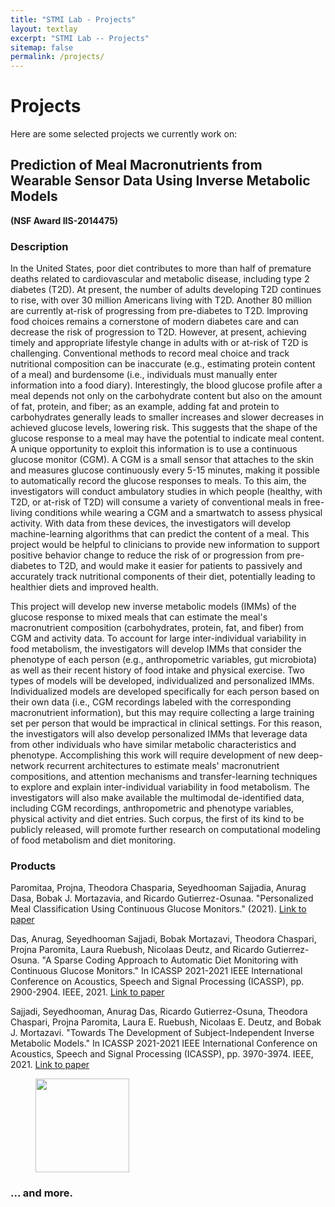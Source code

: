 ```yaml
---
title: "STMI Lab - Projects"
layout: textlay
excerpt: "STMI Lab -- Projects"
sitemap: false
permalink: /projects/
---
```


# Projects #

<!-- Our overarching goal is to explore and understand new quantum states of electronic matter on the atomic scale. To do so, we use and develop novel spectroscopic-imaging scanning tunneling microscopy (SI-STM) tools to visualize the relevant quantum mechanical degrees of freedom.

Our goal is to build instruments and develop techniques that enable us to address the questions we find most interesting. This is possible thanks also to Milan's broad background with different research themes and technologies: he learned his trade in [Seamus Davis’ SI-STM lab](http://davisgroup.lassp.cornell.edu/) and with [Felix Baumberger](http://dpmc.unige.ch/gr_baumberger/index.html), and later moved as an [ETH fellow](http://www.ethfellows.ethz.ch/) to [Andreas Wallraff’s qudev lab](http://www.qudev.ethz.ch/) where he investigated coupled cavity arrays in circuit QED. We further have group members with different background and interests, working together on physics and instrumentation. -->

Here are some selected projects we currently work on:

## Prediction of Meal Macronutrients from Wearable Sensor Data Using Inverse Metabolic Models ##

**(NSF Award IIS-2014475)**

### Description ###

In the United States, poor diet contributes to more than half of premature deaths related to cardiovascular and metabolic disease, including type 2 diabetes (T2D). At present, the number of adults developing T2D continues to rise, with over 30 million Americans living with T2D. Another 80 million are currently at-risk of progressing from pre-diabetes to T2D. Improving food choices remains a cornerstone of modern diabetes care and can decrease the risk of progression to T2D. However, at present, achieving timely and appropriate lifestyle change in adults with or at-risk of T2D is challenging. Conventional methods to record meal choice and track nutritional composition can be inaccurate (e.g., estimating protein content of a meal) and burdensome (i.e., individuals must manually enter information into a food diary). Interestingly, the blood glucose profile after a meal depends not only on the carbohydrate content but also on the amount of fat, protein, and fiber; as an example, adding fat and protein to carbohydrates generally leads to smaller increases and slower decreases in achieved glucose levels, lowering risk. This suggests that the shape of the glucose response to a meal may have the potential to indicate meal content. A unique opportunity to exploit this information is to use a continuous glucose monitor (CGM). A CGM is a small sensor that attaches to the skin and measures glucose continuously every 5-15 minutes, making it possible to automatically record the glucose responses to meals. To this aim, the investigators will conduct ambulatory studies in which people (healthy, with T2D, or at-risk of T2D) will consume a variety of conventional meals in free-living conditions while wearing a CGM and a smartwatch to assess physical activity. With data from these devices, the investigators will develop machine-learning algorithms that can predict the content of a meal. This project would be helpful to clinicians to provide new information to support positive behavior change to reduce the risk of or progression from pre-diabetes to T2D, and would make it easier for patients to passively and accurately track nutritional components of their diet, potentially leading to healthier diets and improved health.

This project will develop new inverse metabolic models (IMMs) of the glucose response to mixed meals that can estimate the meal's macronutrient composition (carbohydrates, protein, fat, and fiber) from CGM and activity data. To account for large inter-individual variability in food metabolism, the investigators will develop IMMs that consider the phenotype of each person (e.g., anthropometric variables, gut microbiota) as well as their recent history of food intake and physical exercise. Two types of models will be developed, individualized and personalized IMMs. Individualized models are developed specifically for each person based on their own data (i.e., CGM recordings labeled with the corresponding macronutrient information), but this may require collecting a large training set per person that would be impractical in clinical settings. For this reason, the investigators will also develop personalized IMMs that leverage data from other individuals who have similar metabolic characteristics and phenotype. Accomplishing this work will require development of new deep-network recurrent architectures to estimate meals' macronutrient compositions, and attention mechanisms and transfer-learning techniques to explore and explain inter-individual variability in food metabolism. The investigators will also make available the multimodal de-identified data, including CGM recordings, anthropometric and phenotype variables, physical activity and diet entries. Such corpus, the first of its kind to be publicly released, will promote further research on computational modeling of food metabolism and diet monitoring.

### Products ###
<!-- using Chicago reference style from google scholar -->
Paromitaa, Projna, Theodora Chasparia, Seyedhooman Sajjadia, Anurag Dasa, Bobak J. Mortazavia, and Ricardo Gutierrez-Osunaa. "Personalized Meal Classification Using Continuous Glucose Monitors." (2021). [Link to paper](http://ceur-ws.org/Vol-2903/IUI21WS-HEALTHI-10.pdf)

Das, Anurag, Seyedhooman Sajjadi, Bobak Mortazavi, Theodora Chaspari, Projna Paromita, Laura Ruebush, Nicolaas Deutz, and Ricardo Gutierrez-Osuna. "A Sparse Coding Approach to Automatic Diet Monitoring with Continuous Glucose Monitors." In ICASSP 2021-2021 IEEE International Conference on Acoustics, Speech and Signal Processing (ICASSP), pp. 2900-2904. IEEE, 2021. [Link to paper](https://ieeexplore.ieee.org/abstract/document/9414452)

Sajjadi, Seyedhooman, Anurag Das, Ricardo Gutierrez-Osuna, Theodora Chaspari, Projna Paromita, Laura E. Ruebush, Nicolaas E. Deutz, and Bobak J. Mortazavi. "Towards The Development of Subject-Independent Inverse Metabolic Models." In ICASSP 2021-2021 IEEE International Conference on Acoustics, Speech and Signal Processing (ICASSP), pp. 3970-3974. IEEE, 2021. [Link to paper](https://ieeexplore.ieee.org/abstract/document/9413829)

<figure class="fourth">
  <img src="{{ site.url }}{{ site.baseurl }}/images/logopic/Logo_NSF.png" style="width: 150px">
</figure>
<!-- ![NSF logo here]({{ site.url }}{{ site.baseurl }}/images/logopic/Logo_NSF.png){width=150px} -->
<!-- end of Project -->

<!--
**Scanning tunneling noise spectroscopy (STNS).** We have developed a novel cryogenic MHz amplifier that allows us to measure not only the average tunneling current, but also its fluctuation! This has many applications: one can detect the fluctuations of the electronic states, peculiar tunneling processes, and shot noise. We have used this instrument to discover charge trapping in the insulating layer of the cuprates, connected to the c-axis mystery, and to measure the doubling of the charge due to Andreev processes to the superfluid in a lead sample.


**Mott physics and high-temperature superconductivity.** Questions of interest include: (i), How does the Mott state collapse upon doping and how is this related to the complex phase diagram of high-temperature superconductors? (ii), What is the strange metal phase seen in correlated electron systems? Is this an exotic long-range entangled state? What is the mechanism of dissipation in that state? (iii), Why is the transition temperature in high-temperature superconductors so high? We have worked on iridates, rhodates, and cuprates.

**Nanofabricated "Smart Tips"**.
![]({{ site.url }}{{ site.baseurl }}/images/respic/SmartTip.png){: style="width: 250px; float: left; margin: 0px  10px"}
One of the  projects back from my job-proposal is to develop nanofabricated STM tips. The idea behind these “smart tips” is to use the technologies that were developed over decades in nanofabrication and make them available for scanning probe by using a nano-device instead of the traditional STM tungsten tip. One gains the flexibility of using different functionalities that are known from the fields of nanofabrication and mesoscopic physics. We are collaborating with the group Simon Groeblacher at TU Delft to realize this concept, benefitting from their unparalleled micro/nano fabrication know how.  A prototype of a smart tip is shown to the left. See publications in Microsyst Nanoeng, Nanotechnology, and PRB.

**Josephson STM.** Josephson STM has the ability to gain insight into spatial variations of the order parameter, or superfluid density. We have managed to, for the first time, use JSTM with atomic resolution on a quantum material.
We have used atomic-resolution Josephson scanning tunneling microscopy to reveal a strongly inhomogeneous superfluid in the iron-based superconductor FeTe0.55Se0.45. The results and their implications are published in Nature.

We also detected and investigated a quite particular YSR state in the same material.

**Ultra-stable SI-STM instrument.**  ![]({{ site.url }}{{ site.baseurl }}/images/respic/STMHead.png){: style="width: 250px; float: right; margin: 0px 10px"}
For SI-STM, having the most stable STM head is key. We have used finite element simulations, good choices in material science, and craftsmanship to build the most stable STM head in the world, to our knowledge. See publication in RSI.


**Strange Metals.** The strange metal phase might be the most mysterious phase of high-temperature superconductors. Here, the electrical resistivity grows linearly with temperature T in large areas of the phase diagram, with a mean free path that diminishes to a fraction of the interatomic distance. T-linear resistivity is often associated with quantum critical points and marginal-Fermi-liquid physics. In strange metals, the mystery seems to go even further: we deal with something that looks like a quantum critical phase over an extended range of the phase diagram instead of cumulating in a point. There exists no consistent theory for strange metals, leading to more adventurous new approaches including the holographic theories that use insights from gravity to explain strange metals (a recent textbook on this was written by our colleagues at Leiden University, Schalm and Zaanen).
We are part of the 'Strange Metal consortium NL' that includes the groups of Hussey, Golden, van Heumen, Zaanen, Schalm, Stoof and Vandoren. 

**Magnetic fluctuations and electron spin resonance.**
![]({{ site.url }}{{ site.baseurl }}/images/respic/SpinFluc.png){: style="width: 70%; float: center; margin: 10px"}

**Twisted bilayer graphene and other material with super-periodicities.**
We have proposed that artificial super-periodicities can lead to improved superconductivity, both because of increased density of states and because of phase space arguments (see image from our SciPost publication below). Perhaps for different reasons, twisted bilayer graphene has been shown to superconduct! We are investigate this material with the groups of Efetov, Baumberger, and van der Molen.

![]({{ site.url }}{{ site.baseurl }}/images/respic/SciPost.png){: style="width: 70%; float: center; margin: 0px"} -->

### ... and more.
